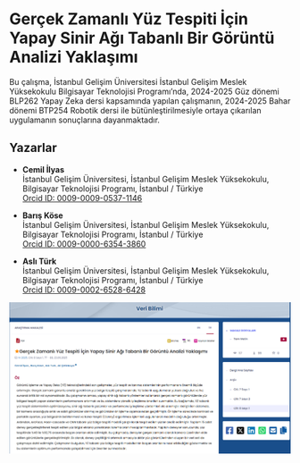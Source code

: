 # Gerçek Zamanlı Yüz Tespiti İçin Yapay Sinir Ağı Tabanlı Bir Görüntü Analizi Yaklaşımı

Bu çalışma, İstanbul Gelişim Üniversitesi İstanbul Gelişim Meslek Yüksekokulu Bilgisayar Teknolojisi Programı’nda, 2024-2025 Güz dönemi BLP262 Yapay Zeka dersi kapsamında yapılan çalışmanın, 2024-2025 Bahar dönemi BTP254 Robotik dersi ile bütünleştirilmesiyle ortaya çıkarılan uygulamanın sonuçlarına dayanmaktadır.

## Yazarlar

- **Cemil İlyas**    
  İstanbul Gelişim Üniversitesi, İstanbul Gelişim Meslek Yüksekokulu, Bilgisayar Teknolojisi Programı, İstanbul / Türkiye    
  [Orcid ID: 0009-0009-0537-1146](https://orcid.org/0009-0009-0537-1146)

- **Barış Köse**    
  İstanbul Gelişim Üniversitesi, İstanbul Gelişim Meslek Yüksekokulu, Bilgisayar Teknolojisi Programı, İstanbul / Türkiye     
  [Orcid ID: 0009-0000-6354-3860](https://orcid.org/0009-0000-6354-3860)

- **Aslı Türk**    
  İstanbul Gelişim Üniversitesi, İstanbul Gelişim Meslek Yüksekokulu, Bilgisayar Teknolojisi Programı, İstanbul / Türkiye    
  [Orcid ID: 0009-0002-6528-6428](https://orcid.org/0009-0002-6528-6428)




![alternatif metin](https://github.com/acetinkaya/gercekzamanliyuztespiticinyapaysiniragitabanlibirgoruntuanaliziyaklasimi/blob/main/ysa1.png)


